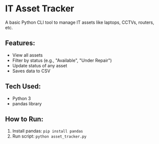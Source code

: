 # IT Asset Tracker

A basic Python CLI tool to manage IT assets like laptops, CCTVs, routers, etc.

## Features:
- View all assets
- Filter by status (e.g., "Available", "Under Repair")
- Update status of any asset
- Saves data to CSV

## Tech Used:
- Python 3
- pandas library

## How to Run:
1. Install pandas: `pip install pandas`
2. Run script: `python asset_tracker.py`
